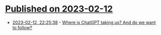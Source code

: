 # [Published on 2023-02-12](index.md)

* [2023-02-12, 22:25:38](https://news.ycombinator.com/item?id=34767787) - [Where is ChatGPT taking us? And do we want to follow?](https://hub.jhu.edu/2023/02/09/chatgpt-qa-khashabi/)
